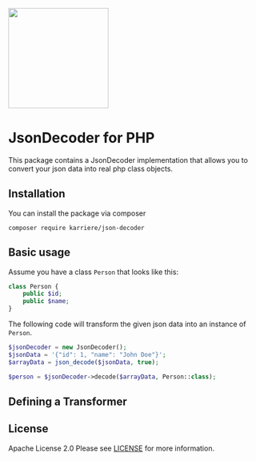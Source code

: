 <a href="https://www.karriere.at/" target="_blank"><img width="200" src="http://www.karriere.at/images/layout/katlogo.svg"></a>
<span>&nbsp;&nbsp;&nbsp;</span>

# JsonDecoder for PHP

This package contains a JsonDecoder implementation that allows you to convert your json data into real php class objects.

## Installation
You can install the package via composer
```
composer require karriere/json-decoder
```

## Basic usage
Assume you have a class `Person` that looks like this:
```php
class Person {
    public $id;
    public $name;
}
```

The following code will transform the given json data into an instance of `Person`.

```php
$jsonDecoder = new JsonDecoder();
$jsonData = '{"id": 1, "name": "John Doe"}';
$arrayData = json_decode($jsonData, true);

$person = $jsonDecoder->decode($arrayData, Person::class);

```

## Defining a Transformer

## License

Apache License 2.0 Please see [LICENSE](LICENSE) for more information.